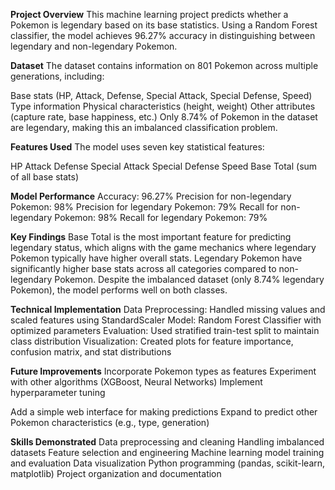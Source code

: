 **Project Overview**
This machine learning project predicts whether a Pokemon is legendary based on its base statistics. Using a Random Forest classifier, the model achieves 96.27% accuracy in distinguishing between legendary and non-legendary Pokemon.

**Dataset**
The dataset contains information on 801 Pokemon across multiple generations, including:

Base stats (HP, Attack, Defense, Special Attack, Special Defense, Speed)
Type information
Physical characteristics (height, weight)
Other attributes (capture rate, base happiness, etc.)
Only 8.74% of Pokemon in the dataset are legendary, making this an imbalanced classification problem.

**Features Used**
The model uses seven key statistical features:

HP
Attack
Defense
Special Attack
Special Defense
Speed
Base Total (sum of all base stats)

**Model Performance**
Accuracy: 96.27%
Precision for non-legendary Pokemon: 98%
Precision for legendary Pokemon: 79%
Recall for non-legendary Pokemon: 98%
Recall for legendary Pokemon: 79%

**Key Findings**
Base Total is the most important feature for predicting legendary status, which aligns with the game mechanics where legendary Pokemon typically have higher overall stats.
Legendary Pokemon have significantly higher base stats across all categories compared to non-legendary Pokemon.
Despite the imbalanced dataset (only 8.74% legendary Pokemon), the model performs well on both classes.

**Technical Implementation**
Data Preprocessing: Handled missing values and scaled features using StandardScaler
Model: Random Forest Classifier with optimized parameters
Evaluation: Used stratified train-test split to maintain class distribution
Visualization: Created plots for feature importance, confusion matrix, and stat distributions

**Future Improvements**
Incorporate Pokemon types as features
Experiment with other algorithms (XGBoost, Neural Networks)
Implement hyperparameter tuning

Add a simple web interface for making predictions
Expand to predict other Pokemon characteristics (e.g., type, generation)

**Skills Demonstrated**
Data preprocessing and cleaning
Handling imbalanced datasets
Feature selection and engineering
Machine learning model training and evaluation
Data visualization
Python programming (pandas, scikit-learn, matplotlib)
Project organization and documentation
